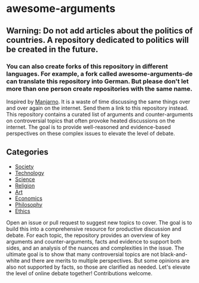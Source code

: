 # awesome-arguments
## Warning: Do not add articles about the politics of countries. A repository dedicated to politics will be created in the future.
### You can also create forks of this repository in different languages. For example, a fork called awesome-arguments-de can translate this repository into German. But please don't let more than one person create repositories with the same name.
Inspired by [Manjarno](https://github.com/arindas/manjarno). 
It is a waste of time discussing the same things over and over again on the internet. Send them a link to this repository instead.
This repository contains a curated list of arguments and counter-arguments on controversial topics that often provoke heated discussions on the internet. The goal is to provide well-reasoned and evidence-based perspectives on these complex issues to elevate the level of debate.
## Categories
- [Society](categories/society.md) 
- [Technology](categories/technology.md)
- [Science](categories/science.md)
- [Religion](categories/religion.md)
- [Art](categories/art.md)
- [Economics](categories/economics.md)
- [Philosophy](categories/philosophy.md)
- [Ethics](categories/ethics.md)

Open an issue or pull request to suggest new topics to cover. The goal is to build this into a comprehensive resource for productive discussion and debate.
For each topic, the repository provides an overview of key arguments and counter-arguments, facts and evidence to support both sides, and an analysis of the nuances and complexities in the issue. The ultimate goal is to show that many controversial topics are not black-and-white and there are merits to multiple perspectives. But some opinions are also not supported by facts, so those are clarified as needed.
Let's elevate the level of online debate together! Contributions welcome.
